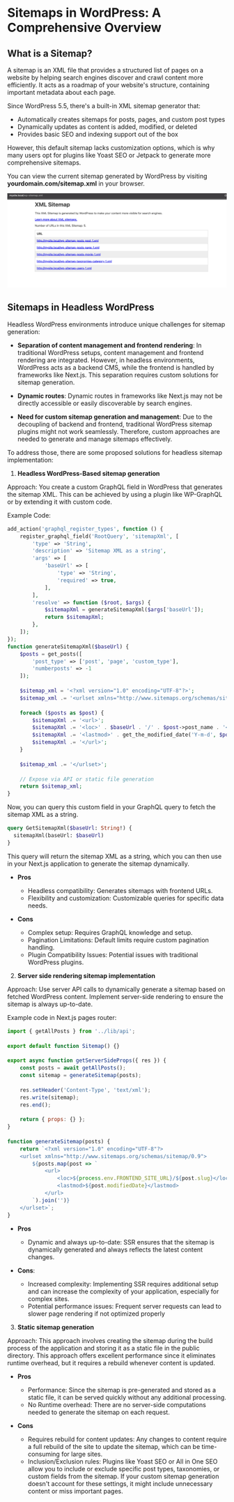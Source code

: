 # Sitemaps in WordPress: A Comprehensive Overview

## What is a Sitemap?
A sitemap is an XML file that provides a structured list of pages on a website by helping search engines discover and crawl content more efficiently. It acts as a roadmap of your website's structure, containing important metadata about each page.

Since WordPress 5.5, there's a built-in XML sitemap generator that:

* Automatically creates sitemaps for posts, pages, and custom post types
* Dynamically updates as content is added, modified, or deleted
* Provides basic SEO and indexing support out of the box

However, this default sitemap lacks customization options, which is why many users opt for plugins like Yoast SEO or Jetpack to generate more comprehensive sitemaps.

You can view the current sitemap generated by WordPress by visiting **yourdomain.com/sitemap.xml** in your browser.

![Image showing sitemap for a specific website](./sitemaps-1.png)

## Sitemaps in Headless WordPress
Headless WordPress environments introduce unique challenges for sitemap generation:

* **Separation of content management and frontend rendering**: In traditional WordPress setups, content management and frontend rendering are integrated. However, in headless environments, WordPress acts as a backend CMS, while the frontend is handled by frameworks like Next.js. This separation requires custom solutions for sitemap generation.

* **Dynamic routes**: Dynamic routes in frameworks like Next.js may not be directly accessible or easily discoverable by search engines.

* **Need for custom sitemap generation and management**: Due to the decoupling of backend and frontend, traditional WordPress sitemap plugins might not work seamlessly. Therefore, custom approaches are needed to generate and manage sitemaps effectively.

To address those, there are some proposed solutions for headless sitemap implementation:

1. **Headless WordPress-Based sitemap generation**

Approach: You create a custom GraphQL field in WordPress that generates the sitemap XML. This can be achieved by using a plugin like WP-GraphQL or by extending it with custom code.

Example Code:

```php
add_action('graphql_register_types', function () {
    register_graphql_field('RootQuery', 'sitemapXml', [
        'type' => 'String',
        'description' => 'Sitemap XML as a string',
        'args' => [
            'baseUrl' => [
                'type' => 'String',
                'required' => true,
            ],
        ],
        'resolve' => function ($root, $args) {
            $sitemapXml = generateSitemapXml($args['baseUrl']);
            return $sitemapXml;
        },
    ]);
});
function generateSitemapXml($baseUrl) {
    $posts = get_posts([
        'post_type' => ['post', 'page', 'custom_type'],
        'numberposts' => -1
    ]);

    $sitemap_xml = '<?xml version="1.0" encoding="UTF-8"?>';
    $sitemap_xml .= '<urlset xmlns="http://www.sitemaps.org/schemas/sitemap/0.9">';

    foreach ($posts as $post) {
        $sitemapXml .= '<url>';
        $sitemapXml .= '<loc>' . $baseUrl . '/' . $post->post_name . '</loc>';
        $sitemapXml .= '<lastmod>' . get_the_modified_date('Y-m-d', $post) . '</lastmod>';
        $sitemapXml .= '</url>';
    }

    $sitemap_xml .= '</urlset>';

    // Expose via API or static file generation
    return $sitemap_xml;
}
```
Now, you can query this custom field in your GraphQL query to fetch the sitemap XML as a string.

```graphql
query GetSitemapXml($baseUrl: String!) {
  sitemapXml(baseUrl: $baseUrl)
}
```
This query will return the sitemap XML as a string, which you can then use in your Next.js application to generate the sitemap dynamically.

- **Pros**
    * Headless compatibility: Generates sitemaps with frontend URLs.
    * Flexibility and customization: Customizable queries for specific data needs.

- **Cons**
    * Complex setup: Requires GraphQL knowledge and setup.
    * Pagination Limitations: Default limits require custom pagination handling.
    * Plugin Compatibility Issues: Potential issues with traditional WordPress plugins.


2. **Server side rendering sitemap implementation**

Approach: Use server API calls to dynamically generate a sitemap based on fetched WordPress content. Implement server-side rendering to ensure the sitemap is always up-to-date.

Example code in Next.js pages router:

```javascript
import { getAllPosts } from '../lib/api';

export default function Sitemap() {}

export async function getServerSideProps({ res }) {
    const posts = await getAllPosts();
    const sitemap = generateSitemap(posts);

    res.setHeader('Content-Type', 'text/xml');
    res.write(sitemap);
    res.end();

    return { props: {} };
}

function generateSitemap(posts) {
    return `<?xml version="1.0" encoding="UTF-8"?>
    <urlset xmlns="http://www.sitemaps.org/schemas/sitemap/0.9">
        ${posts.map(post => `
            <url>
                <loc>${process.env.FRONTEND_SITE_URL}/${post.slug}</loc>
                <lastmod>${post.modifiedDate}</lastmod>
            </url>
        `).join('')}
    </urlset>`;
}
```
- **Pros**
    * Dynamic and always up-to-date: SSR ensures that the sitemap is dynamically generated and always reflects the latest content changes.

- **Cons**: 
    * Increased complexity: Implementing SSR requires additional setup and can increase the complexity of your application, especially for complex sites.
    * Potential performance issues: Frequent server requests can lead to slower page rendering if not optimized properly

3. **Static sitemap generation**

Approach: This approach involves creating the sitemap during the build process of the application and storing it as a static file in the public directory. This approach offers excellent performance since it eliminates runtime overhead, but it requires a rebuild whenever content is updated.

- **Pros**
    * Performance: Since the sitemap is pre-generated and stored as a static file, it can be served quickly without any additional processing.
    * No Runtime overhead: There are no server-side computations needed to generate the sitemap on each request.

- **Cons**
    * Requires rebuild for content updates: Any changes to content require a full rebuild of the site to update the sitemap, which can be time-consuming for large sites.
    * Inclusion/Exclusion rules: Plugins like Yoast SEO or All in One SEO allow you to include or exclude specific post types, taxonomies, or custom fields from the sitemap. If your custom sitemap generation doesn't account for these settings, it might include unnecessary content or miss important pages.